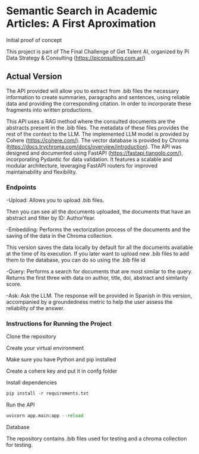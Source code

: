 # Semantic Search in Academic Articles: A First Aproximation
Initial proof of concept

This project is part of The Final Challenge of Get Talent AI, organized by Pi Data Strategy & Consulting (https://piconsulting.com.ar/)

## Actual Version

The API provided will allow you to extract from .bib files the necessary information to create summaries, paragraphs and sentences, using reliable data and providing the corresponding citation. In order to incorporate these fragments into written productions.

This API uses a RAG method where the consulted documents are the abstracts present in the .bib files. The metadata of these files provides the rest of the context to the LLM.
The implemented LLM model is provided by Cohere (https://cohere.com/).
The vector database is provided by Chroma (https://docs.trychroma.com/docs/overview/introduction).
The API was designed and documented using FastAPI (https://fastapi.tiangolo.com/), incorporating Pydantic for data validation. 
It features a scalable and modular architecture, leveraging FastAPI routers for improved maintainability and flexibility.

### Endpoints

-Upload: Allows you to upload .bib files.

Then you can see all the documents uploaded, the documents that have an abstract and filter by ID: AuthorYear.

-Embedding: Performs the vectorization process of the documents and the saving of the data in the Chroma collection. 

This version saves the data locally by default for all the documents available at the time of its execution.
If you later want to upload new .bib files to add them to the database, you can do so using the .bib file id

-Query: Performs a search for documents that are most similar to the query. Returns the first three with data on author, title, doi, abstract and similarity score.

-Ask: Ask the LLM. The response will be provided in Spanish in this version, accompanied by a groundedness metric to help the user assess the reliability of the answer.


### Instructions for Running the Project

Clone the repository

Create your virtual environment

Make sure you have Python and pip installed

Create a cohere key and put it in confg folder

Install dependencies

```python
pip install -r requirements.txt
```

Run the API

```python
uvicorn app.main:app --reload
```

Database

The repository contains .bib files used for testing and a chroma collection for testing.
